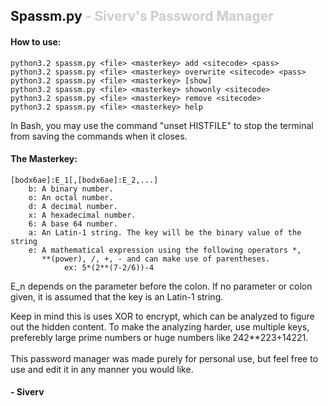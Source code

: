 ## Spassm.py <span style="color:#CCC"> - Siverv's Password Manager</span>

#### How to use:
    python3.2 spassm.py <file> <masterkey> add <sitecode> <pass>
    python3.2 spassm.py <file> <masterkey> overwrite <sitecode> <pass>
    python3.2 spassm.py <file> <masterkey> [show]
    python3.2 spassm.py <file> <masterkey> showonly <sitecode>
    python3.2 spassm.py <file> <masterkey> remove <sitecode>
    python3.2 spassm.py <file> <masterkey> help

In Bash, you may use the command "unset HISTFILE" to stop the terminal from saving the commands when it closes.

#### The Masterkey:
    [bodx6ae]:E_1[,[bodx6ae]:E_2,...]
        b: A binary number.
        o: An octal number.
        d: A decimal number.
        x: A hexadecimal number.
        6: A base 64 number.
        a: An Latin-1 string. The key will be the binary value of the string
        e: A mathematical expression using the following operators *,
           **(power), /, +, - and can make use of parentheses.
                ex: 5*(2**(7-2/6))-4

E_n depends on the parameter before the colon. If no parameter or colon given, it is assumed that the key is an Latin-1 string.

Keep in mind this is uses XOR to encrypt, which can be analyzed to figure out the hidden content. To make the analyzing harder, use multiple keys, preferebly large prime numbers or huge numbers like 242**223+14221.
<br/><br/>
This password manager was made purely for personal use, but feel free to use and edit it in any manner you would like.
#### - Siverv
